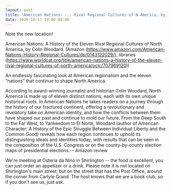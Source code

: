 ```yaml
---
layout: post
title: "American Nations: ... Rival Regional Cultures of N America, by Colin Woodard"
date: 2016-10-17 19:00-04:00
---
```

Note the new location!

American Nations: A History of the Eleven Rival Regional Cultures of North America, by Colin Woodard. (Amazon (https://www.amazon.com/American-Nations-History-Regional-Cultures/dp/0143122029/), libraries (https://www.worldcat.org/title/american-nations-a-history-of-the-eleven-rival-regional-cultures-of-north-america/oclc/707969120))

An endlessly fascinating look at American regionalism and the eleven “nations” that continue to shape North America.

According to award-winning journalist and historian Colin Woodard, North America is made up of eleven distinct nations, each with its own unique historical roots. In American Nations he takes readers on a journey through the history of our fractured continent, offering a revolutionary and revelatory take on American identity, and how the conflicts between them have shaped our past and continue to mold our future. From the Deep South to the Far West, to Yankeedom to El Norte, Woodard (author of American Character: A History of the Epic Struggle Between Individual Liberty and the Common Good) reveals how each region continues to uphold its distinguishing ideals and identities today, with results that can be seen in the composition of the U.S. Congress or on the county-by-county election maps of presidential elections.-- Amazon review

We're meeting at Osteria da Nino in Shirlington -- the food is excellent, you can just order an appetizer or a drink. Please note it is not located on Shirlington's main street, but on the street that has the Post Office, around the corner from Carlyle Grand. The host knows that we are a book club, so if you don't see us, just ask.
